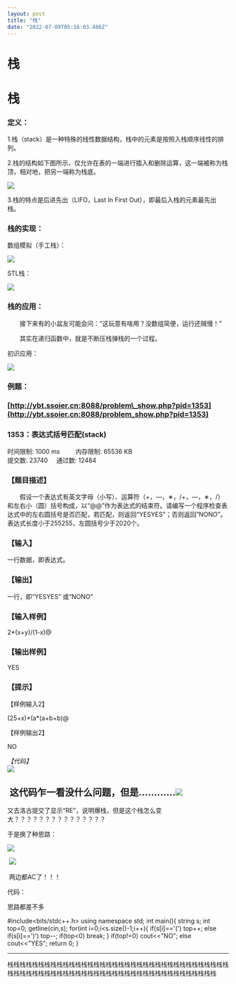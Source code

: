 ```yaml
---
layout: post
title: "栈"
date: "2022-07-09T05:16:03.486Z"
---
```

栈
=

栈
=

### 定义：

1.栈（stack）是一种特殊的线性数据结构，栈中的元素是按照入栈顺序线性的排列。

2.栈的结构如下图所示，仅允许在表的一端进行插入和删除运算，这一端被称为栈顶，相对地，把另一端称为栈底。

![](https://img2022.cnblogs.com/blog/2870264/202207/2870264-20220709122647311-1551762794.png)

3.栈的特点是后进先出（LIFO，Last In First Out），即最后入栈的元素最先出栈。

### 栈的实现：

数组模拟（手工栈）：

![](https://img2022.cnblogs.com/blog/2870264/202207/2870264-20220708221947230-2016247530.png)

STL栈：

![](https://img2022.cnblogs.com/blog/2870264/202207/2870264-20220708222408339-1895333037.png)

### 栈的应用：

　　接下来有的小盆友可能会问：“这玩意有啥用？没数组简便，运行还贼慢！”

　　其实在递归函数中，就是不断压栈弹栈的一个过程。

初识应用：

![](https://img2022.cnblogs.com/blog/2870264/202207/2870264-20220708223553542-1124858493.png)

### 例题：

### [http://ybt.ssoier.cn:8088/problem\_show.php?pid=1353](http://ybt.ssoier.cn:8088/problem_show.php?pid=1353)

### 1353：表达式括号匹配(stack)

  
时间限制: 1000 ms         内存限制: 65536 KB  
提交数: 23740     通过数: 12484

### 【题目描述】

　　假设一个表达式有英文字母（小写）、运算符（+，—，∗，/+，—，∗，/）和左右小（圆）括号构成，以“@@”作为表达式的结束符。请编写一个程序检查表达式中的左右圆括号是否匹配，若匹配，则返回“YESYES”；否则返回“NONO”。表达式长度小于255255，左圆括号少于2020个。

### 【输入】

一行数据，即表达式。

### 【输出】

一行，即“YESYES” 或“NONO”

### 【输入样例】

2\*(x+y)/(1-x)@

### 【输出样例】

YES

### 【提示】

【样例输入2】

(25+x)\*(a\*(a+b+b)@

【样例输出2】

NO

_【代码】  
![](https://img2022.cnblogs.com/blog/2870264/202207/2870264-20220709120934915-2063640463.png)_

 这代码乍一看没什么问题，但是…………![](https://img2022.cnblogs.com/blog/2870264/202207/2870264-20220709121108972-822123949.png)
---------------------------------------------------------------------------------------------------------------

又去洛古提交了显示“RE”，说明爆栈，但是这个栈怎么变大？？？？？？？？？？？？？？？

于是换了种思路：

_![](https://img2022.cnblogs.com/blog/2870264/202207/2870264-20220709121900225-363895317.png)_

 ![](https://img2022.cnblogs.com/blog/2870264/202207/2870264-20220709121929063-1257079500.png)

 两边都AC了！！！

代码：

思路都差不多

#include<bits/stdc++.h>
using namespace std;
int main(){
    string s;
    int top=0;
    getline(cin,s);
    for(int i=0;i<s.size()-1;i++){
        if(s\[i\]=='(') top++;
        else if(s\[i\]==')') top--;
        if(top<0) break;
    }
    if(top!=0) cout<<"NO";
    else cout<<"YES";
    return 0;
}

* * *

栈栈栈栈栈栈栈栈栈栈栈栈栈栈栈栈栈栈栈栈栈栈栈栈栈栈栈栈栈栈栈栈栈栈栈栈栈栈栈栈栈栈栈栈栈栈栈栈栈栈栈栈栈栈栈栈栈栈栈栈栈栈栈栈栈栈栈栈栈栈